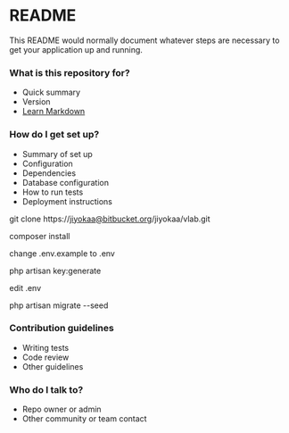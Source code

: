 # README #

This README would normally document whatever steps are necessary to get your application up and running.

### What is this repository for? ###

* Quick summary
* Version
* [Learn Markdown](https://bitbucket.org/tutorials/markdowndemo)

### How do I get set up? ###

* Summary of set up
* Configuration
* Dependencies
* Database configuration
* How to run tests
* Deployment instructions

git clone https://jiyokaa@bitbucket.org/jiyokaa/vlab.git

composer install

change .env.example to .env

php artisan key:generate

edit .env

php artisan migrate --seed

### Contribution guidelines ###

* Writing tests
* Code review
* Other guidelines

### Who do I talk to? ###

* Repo owner or admin
* Other community or team contact